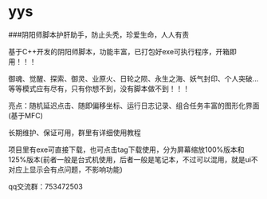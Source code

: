 # yys
###阴阳师脚本护肝助手，防止头秃，珍爱生命，人人有责


基于C++开发的阴阳师脚本，功能丰富，已打包好exe可执行程序，开箱即用！！！


御魂、觉醒、探索、御灵、业原火、日轮之陨、永生之海、妖气封印、个人突破...等等模式应有尽有，只有你想不到，没有脚本做不到！！！


亮点：随机延迟点击、随即偏移坐标、运行日志记录、组合任务丰富的图形化界面(基于MFC)


长期维护、保证可用，群里有详细使用教程

项目里有exe可直接下载，也可点击tag下载使用，分为屏幕缩放100%版本和125%版本(前者一般是台式机使用，后者一般是笔记本，不过可以混用，就是ui不对应上显示会有点问题，不影响功能)

qq交流群：753472503
